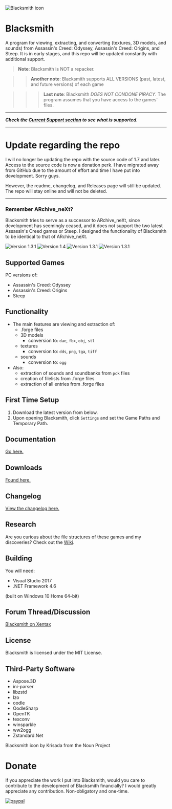 ![Blacksmith icon](https://i.imgur.com/F3nfeLe.png)

# Blacksmith
A program for viewing, extracting, and converting (textures, 3D models, and sounds) from Assassin's Creed: Odyssey, Assassin's Creed: Origins, and Steep. It is in early stages, and this repo will be updated constantly with additional support.

> **Note**: Blacksmith is NOT a repacker.

>> **Another note**: Blacksmith supports ALL VERSIONS (past, latest, and future versions) of each game

>>> **Last note**: Blacksmith *DOES NOT CONDONE PIRACY*. The program assumes that you have access to the games' files.

----

***Check the [Current Support section](https://github.com/theawesomecoder61/Blacksmith/blob/master/CHANGELOG.md#current-support) to see what is supported.***

----

# Update regarding the repo
I will no longer be updating the repo with the source code of 1.7 and later. Access to the source code is now a donation perk. I have migrated away from GitHub due to the amount of effort and time I have put into development. Sorry guys.

However, the readme, changelog, and Releases page will still be updated. The repo will stay online and will not be deleted.

----

### Remember ARchive_neXt?
Blacksmith tries to serve as a successor to ARchive_neXt, since development has seemingly ceased, and it does not support the two latest Assassin's Creed games or Steep. I designed the functionality of Blacksmith to be identical to that of ARchive_neXt.

![Version 1.3.1](https://i.imgur.com/0qQpFHP.png)
![Version 1.4](https://i.imgur.com/t0XB38m.png)
![Version 1.3.1](https://i.imgur.com/wLcQ1qf.png)
![Version 1.3.1](https://i.imgur.com/nj28fQv.png)

## Supported Games
PC versions of:
- Assassin's Creed: Odyssey
- Assassin's Creed: Origins
- Steep

## Functionality
- The main features are viewing and extraction of:
  - .forge files
  - 3D models
    - conversion to: `dae`, `fbx`, `obj`, `stl`
  - textures
    - conversion to: `dds`, `png`, `tga`, `tiff`
  - sounds
    - conversion to: `ogg`
- Also:
  - extraction of sounds and soundbanks from `pck` files
  - creation of filelists from .forge files
  - extraction of all entries from .forge files

## First Time Setup
1. Download the latest version from below.
2. Upon opening Blacksmith, click `Settings` and set the Game Paths and Temporary Path.

## Documentation
[Go here.](https://github.com/theawesomecoder61/Blacksmith/wiki/Documentation)

## Downloads
[Found here.](https://github.com/theawesomecoder61/Blacksmith/releases)

## Changelog
[View the changelog here.](https://github.com/theawesomecoder61/Blacksmith/blob/master/Changelog.md)

## Research
Are you curious about the file structures of these games and my discoveries? Check out the [Wiki](https://github.com/theawesomecoder61/Blacksmith/wiki).

## Building
You will need:
- Visual Studio 2017
- .NET Framework 4.6

(built on Windows 10 Home 64-bit)

## Forum Thread/Discussion
[Blacksmith on Xentax](http://forum.xentax.com/viewtopic.php?f=10&t=19324&p=147450)

## License
Blacksmith is licensed under the MIT License.

## Third-Party Software
- Aspose.3D
- ini-parser
- libzstd
- lzo
- oodle
- OodleSharp
- OpenTK
- texconv
- winsparkle
- ww2ogg
- Zstandard.Net

Blacksmith icon by Krisada from the Noun Project

# Donate
If you appreciate the work I put into Blacksmith, would you care to contribute to the development of Blacksmith financially? I would greatly appreciate any contribution. Non-obligatory and one-time.

[![paypal](https://www.paypalobjects.com/en_US/i/btn/btn_donateCC_LG.gif)](https://www.paypal.me/pineapples721)
